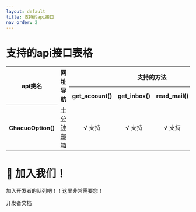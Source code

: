 ```yaml
---
layout: default
title: 支持的api接口
nav_order: 2
---
```


# 支持的api接口表格
<table>
    <tr>
        <th rowspan=2>api类名</th>
        <th rowspan=2 width="80px">网址导航</th>
        <th align="center" colspan=4>支持的方法</th>
        <th rowspan=2 align="center">贡献者</th>
    </tr>
    <tr>
        <th>get_account()</th>
        <th>get_inbox()</th>
        <th>read_mail()</th>
        <th>delete_mail()</th>
    </tr>
    <tr>
        <th>ChacuoOption()</th>
        <td><a href="http://24mail.chacuo.net">十分钟邮箱</a></td>
        <td align="center">√ 支持</td>
        <td align="center">√ 支持</td>
        <td align="center">√ 支持</td>
        <td align="center">√ 支持</td>
        <th><a href="https://github.com/SpeechlessMatt">@Czy_4201b</a></th>
    </tr>
</table>


# 🎇 加入我们！
加入开发者的队列吧！！这里非常需要您！

开发者文档

